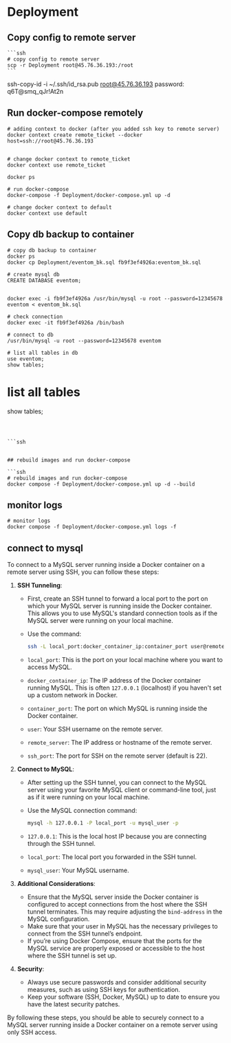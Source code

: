 # Deployment


## Copy config to remote server
    
    ```ssh
    # copy config to remote server
    scp -r Deployment root@45.76.36.193:/root
    ```

ssh-copy-id -i ~/.ssh/id_rsa.pub root@45.76.36.193
password: 
q6T@smq_qJr!At2n

## Run docker-compose remotely

```ssh 
# adding context to docker (after you added ssh key to remote server)
docker context create remote_ticket --docker host=ssh://root@45.76.36.193


# change docker context to remote_ticket
docker context use remote_ticket

docker ps

# run docker-compose
docker-compose -f Deployment/docker-compose.yml up -d

# change docker context to default
docker context use default
```


## Copy db backup to container

```ssh
# copy db backup to container
docker ps
docker cp Deployment/eventom_bk.sql fb9f3ef4926a:eventom_bk.sql

# create mysql db
CREATE DATABASE eventom;


docker exec -i fb9f3ef4926a /usr/bin/mysql -u root --password=12345678 eventom < eventom_bk.sql

# check connection
docker exec -it fb9f3ef4926a /bin/bash

# connect to db
/usr/bin/mysql -u root --password=12345678 eventom

# list all tables in db
use eventom;
show tables;
```

# list all tables
show tables;
```



```ssh


## rebuild images and run docker-compose

```ssh
# rebuild images and run docker-compose
docker compose -f Deployment/docker-compose.yml up -d --build
```

## monitor logs

```ssh
# monitor logs
docker compose -f Deployment/docker-compose.yml logs -f
```

## connect to mysql

To connect to a MySQL server running inside a Docker container on a remote server using SSH, you can follow these steps:

1. **SSH Tunneling**: 
   - First, create an SSH tunnel to forward a local port to the port on which your MySQL server is running inside the Docker container. This allows you to use MySQL's standard connection tools as if the MySQL server were running on your local machine.
   - Use the command:

     ```bash
     ssh -L local_port:docker_container_ip:container_port user@remote_server -p ssh_port
     ```
   
   - `local_port`: This is the port on your local machine where you want to access MySQL.
   - `docker_container_ip`: The IP address of the Docker container running MySQL. This is often `127.0.0.1` (localhost) if you haven't set up a custom network in Docker.
   - `container_port`: The port on which MySQL is running inside the Docker container.
   - `user`: Your SSH username on the remote server.
   - `remote_server`: The IP address or hostname of the remote server.
   - `ssh_port`: The port for SSH on the remote server (default is 22).

2. **Connect to MySQL**:
   - After setting up the SSH tunnel, you can connect to the MySQL server using your favorite MySQL client or command-line tool, just as if it were running on your local machine.
   - Use the MySQL connection command:

     ```bash
     mysql -h 127.0.0.1 -P local_port -u mysql_user -p
     ```
   
   - `127.0.0.1`: This is the local host IP because you are connecting through the SSH tunnel.
   - `local_port`: The local port you forwarded in the SSH tunnel.
   - `mysql_user`: Your MySQL username.

3. **Additional Considerations**:
   - Ensure that the MySQL server inside the Docker container is configured to accept connections from the host where the SSH tunnel terminates. This may require adjusting the `bind-address` in the MySQL configuration.
   - Make sure that your user in MySQL has the necessary privileges to connect from the SSH tunnel’s endpoint.
   - If you’re using Docker Compose, ensure that the ports for the MySQL service are properly exposed or accessible to the host where the SSH tunnel is set up.

4. **Security**:
   - Always use secure passwords and consider additional security measures, such as using SSH keys for authentication.
   - Keep your software (SSH, Docker, MySQL) up to date to ensure you have the latest security patches.

By following these steps, you should be able to securely connect to a MySQL server running inside a Docker container on a remote server using only SSH access.